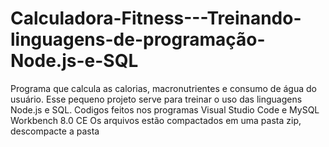 # Calculadora-Fitness---Treinando-linguagens-de-programação-Node.js-e-SQL
Programa que calcula as calorias, macronutrientes e consumo de água do usuário. Esse pequeno projeto serve para treinar o uso das linguagens Node.js e SQL.
Codigos feitos nos programas Visual Studio Code e MySQL Workbench 8.0 CE
Os arquivos estão compactados em uma pasta zip, descompacte a pasta
